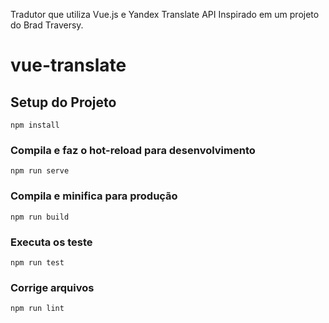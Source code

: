Tradutor que utiliza Vue.js e Yandex Translate API
Inspirado em um projeto do Brad Traversy.

# vue-translate

## Setup do Projeto
```
npm install
```

### Compila e faz o hot-reload para desenvolvimento
```
npm run serve
```

### Compila e minifica para produção
```
npm run build
```

### Executa os teste
```
npm run test
```

### Corrige arquivos
```
npm run lint
```
